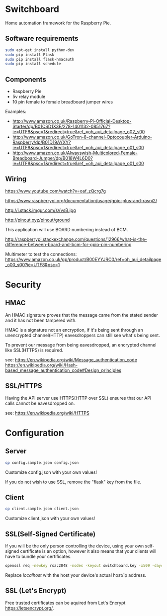 # Switchboard

Home automation framework for the Raspberry Pie.

## Software requirements

```bash
sudo apt-get install python-dev
sudo pip install Flask
sudo pip install flask-hmacauth
sudo pip install schedule
```

## Components

 * Raspberry Pie
 * 5v relay module
 * 10 pin female to female breadboard jumper wires

Examples:
 * http://www.amazon.co.uk/Raspberry-Pi-Official-Desktop-Starter/dp/B01CSD1X3E/278-1401132-0851767?ie=UTF8&psc=1&redirect=true&ref_=oh_aui_detailpage_o02_s00
 * http://www.amazon.co.uk/GoTron-8-channel-Optocoupler-Arduino-Raspberry/dp/B01D19AYXY?ie=UTF8&psc=1&redirect=true&ref_=oh_aui_detailpage_o01_s00
 * http://www.amazon.co.uk/Alwayswish-Multicolored-Female-Breadboard-Jumper/dp/B018W4L6D0?ie=UTF8&psc=1&redirect=true&ref_=oh_aui_detailpage_o01_s00

## Wiring

https://www.youtube.com/watch?v=oaf_zQcrg7g

https://www.raspberrypi.org/documentation/usage/gpio-plus-and-raspi2/

http://i.stack.imgur.com/sVvsB.jpg

http://pinout.xyz/pinout/ground

This application will use BOARD numbering instead of BCM.

http://raspberrypi.stackexchange.com/questions/12966/what-is-the-difference-between-board-and-bcm-for-gpio-pin-numbering

Multimeter to test the connections: https://www.amazon.co.uk/gp/product/B00EYYJRC0/ref=oh_aui_detailpage_o00_s00?ie=UTF8&psc=1

# Security

## HMAC

An HMAC signature proves that the message came from the stated sender and it has not been tampered with.

HMAC is a signature not an encryption, if it's being sent through an unencrypted channel(HTTP) eavesdroppers can still see what's being sent.

To prevent our message from being eavesdropped, an encrypted channel like SSL(HTTPS) is required.

see:
https://en.wikipedia.org/wiki/Message_authentication_code
https://en.wikipedia.org/wiki/Hash-based_message_authentication_code#Design_principles

## SSL/HTTPS

Having the API server use HTTPS(HTTP over SSL) ensures that our API calls cannot be eavesdropped on.

see: https://en.wikipedia.org/wiki/HTTPS

# Configuration

## Server

```bash
cp config.sample.json config.json
```

Customize config.json with your own values!

If you do not wish to use SSL, remove the "flask" key from the file.

## Client

```bash
cp client.sample.json client.json
```

Customize client.json with your own values!

## SSL(Self-Signed Certificate)

If you will be the only person controlling the device, using your own self-signed certificate is an option, however it also means that your clients will have to bundle your certificates.

```bash
openssl req -newkey rsa:2048 -nodes -keyout switchboard.key -x509 -days 3650 -out switchboard.crt -subj /CN=localhost
```

Replace *localhost* with the host your device's actual host/ip address.

## SSL (Let's Encrypt)

Free trusted certificates can be aquired from Let's Encrypt https://letsencrypt.org/.